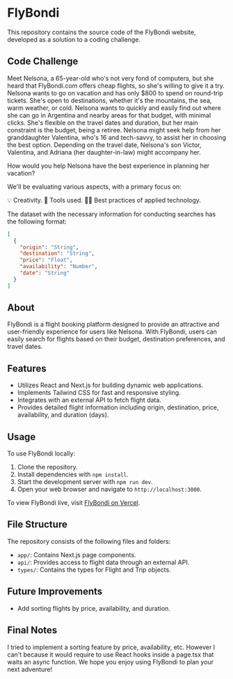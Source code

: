 # FlyBondi

This repository contains the source code of the FlyBondi website, developed as a solution to a coding challenge.

## Code Challenge

Meet Nelsona, a 65-year-old who's not very fond of computers, but she heard that FlyBondi.com offers cheap flights, so she's willing to give it a try. Nelsona wants to go on vacation and has only $800 to spend on round-trip tickets. She's open to destinations, whether it's the mountains, the sea, warm weather, or cold. Nelsona wants to quickly and easily find out where she can go in Argentina and nearby areas for that budget, with minimal clicks. She's flexible on the travel dates and duration, but her main constraint is the budget, being a retiree. Nelsona might seek help from her granddaughter Valentina, who's 16 and tech-savvy, to assist her in choosing the best option. Depending on the travel date, Nelsona's son Victor, Valentina, and Adriana (her daughter-in-law) might accompany her.

How would you help Nelsona have the best experience in planning her vacation?

We'll be evaluating various aspects, with a primary focus on:

💡 Creativity.
🔧 Tools used.
👨‍💻 Best practices of applied technology.

The dataset with the necessary information for conducting searches has the following format:

```json
[
  {
    "origin": "String",
    "destination": "String",
    "price": "Float",
    "availability": "Number",
    "date": "String"
  }
]
```

## About

FlyBondi is a flight booking platform designed to provide an attractive and user-friendly experience for users like Nelsona. With FlyBondi, users can easily search for flights based on their budget, destination preferences, and travel dates.

## Features

- Utilizes React and Next.js for building dynamic web applications.
- Implements Tailwind CSS for fast and responsive styling.
- Integrates with an external API to fetch flight data.
- Provides detailed flight information including origin, destination, price, availability, and duration (days).

## Usage

To use FlyBondi locally:
1. Clone the repository.
2. Install dependencies with `npm install`.
3. Start the development server with `npm run dev`.
4. Open your web browser and navigate to `http://localhost:3000`.

To view FlyBondi live, visit [FlyBondi on Vercel](https://flybondi-zeta.vercel.app/).

## File Structure

The repository consists of the following files and folders:
- `app/`: Contains Next.js page components.
- `api/`: Provides access to flight data through an external API.
- `types/`: Contains the types for Flight and Trip objects.

## Future Improvements

- Add sorting flights by price, availability, and duration.

## Final Notes

I tried to implement a sorting feature by price, availability, etc. However I can't because it would require to use React hooks inside a page.tsx that waits an async function.
We hope you enjoy using FlyBondi to plan your next adventure!
